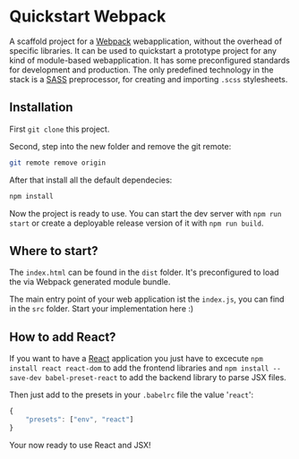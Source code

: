 # Quickstart Webpack

A scaffold project for a [Webpack](https://webpack.js.org/) webapplication, without the overhead of specific libraries. It can be used to quickstart a prototype project for any kind of module-based webapplication. It has some preconfigured standards for development and production. The only predefined technology in the stack is a [SASS](https://sass-lang.com/) preprocessor, for creating and importing `.scss` stylesheets.

## Installation

First ```git clone``` this project.

Second, step into the new folder and remove the git remote:

```bash
git remote remove origin
```

After that install all the default dependecies:

```bash
npm install
```

Now the project is ready to use. You can start the dev server with ```npm run start``` or create a deployable release version of it with ```npm run build```.

## Where to start?

The `index.html` can be found in the `dist` folder. It's preconfigured to load the via Webpack generated module bundle.

The main entry point of your web application ist the `index.js`, you can find in the `src` folder. Start your implementation here :)

## How to add React?

If you want to have a [React](https://reactjs.org/) application you just have to excecute ```npm install react react-dom``` to add the frontend libraries and ```npm install --save-dev babel-preset-react``` to add the backend library to parse JSX files.

Then just add to the presets in your `.babelrc` file the value '`react`':

```javascript
{
    "presets": ["env", "react"]
}
```

Your now ready to use React and JSX!